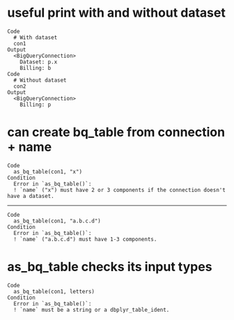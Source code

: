 # useful print with and without dataset

    Code
      # With dataset
      con1
    Output
      <BigQueryConnection>
        Dataset: p.x
        Billing: b
    Code
      # Without dataset
      con2
    Output
      <BigQueryConnection>
        Billing: p

# can create bq_table from connection + name

    Code
      as_bq_table(con1, "x")
    Condition
      Error in `as_bq_table()`:
      ! `name` ("x") must have 2 or 3 components if the connection doesn't have a dataset.

---

    Code
      as_bq_table(con1, "a.b.c.d")
    Condition
      Error in `as_bq_table()`:
      ! `name` ("a.b.c.d") must have 1-3 components.

# as_bq_table checks its input types

    Code
      as_bq_table(con1, letters)
    Condition
      Error in `as_bq_table()`:
      ! `name` must be a string or a dbplyr_table_ident.

